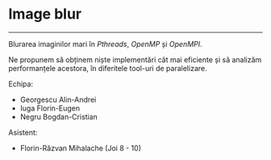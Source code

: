 # Image blur
---

Blurarea imaginilor mari în *Pthreads*, *OpenMP* și *OpenMPI*.

Ne propunem să obținem niște implementări cât mai eficiente și să analizăm performanțele acestora, în diferitele tool-uri de paralelizare.

Echipa:
* Georgescu Alin-Andrei
* Iuga Florin-Eugen
* Negru Bogdan-Cristian

Asistent:
* Florin-Răzvan Mihalache (Joi 8 - 10)

